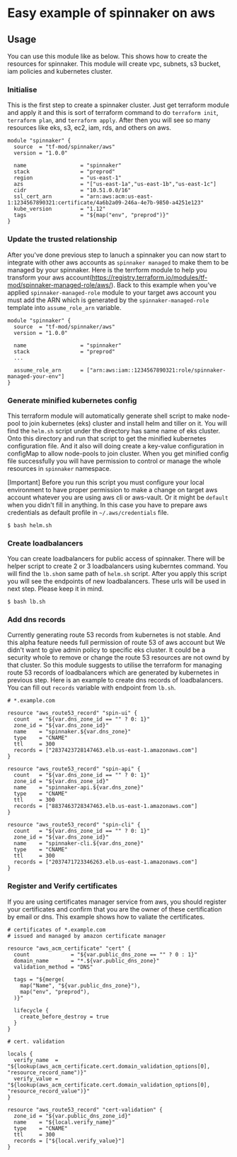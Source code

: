 # Easy example of spinnaker on aws

## Usage
You can use this module like as below. This shows how to create the resources for spinnaker.
This module will create vpc, subnets, s3 bucket, iam policies and kubernetes cluster.

### Initialise
This is the first step to create a spinnaker cluster. Just get terraform module and apply it and this is sort of terraform command to do `terraform init`, `terraform plan`, and `terraform apply`. After then you will see so many resources like eks, s3, ec2, iam, rds, and others on aws.

```
module "spinnaker" {
  source  = "tf-mod/spinnaker/aws"
  version = "1.0.0"

  name                 = "spinnaker"
  stack                = "preprod"
  region               = "us-east-1"
  azs                  = "["us-east-1a","us-east-1b","us-east-1c"]
  cidr                 = "10.51.0.0/16"
  ssl_cert_arn         = "arn:aws:acm:us-east-1:1234567890321:certificate/4a6b2a09-246a-4e7b-9850-a4251e123"
  kube_version         = "1.12"
  tags                 = "${map("env", "preprod")}"
}
```

### Update the trusted relationship
After you've done previous step to lanuch a spinnaker you can now start to integrate with other aws accounts as `spinnaker managed` to make them to be managed by your spinnaker. Here is the terrform module to help you transform your aws account(https://registry.terraform.io/modules/tf-mod/spinnaker-managed-role/aws/). Back to this example when you've applied `spinnaker-managed-role` module to your target aws account you must add the ARN which is generated by the `spinnaker-managed-role` template into `assume_role_arn` variable.

```
module "spinnaker" {
  source  = "tf-mod/spinnaker/aws"
  version = "1.0.0"

  name                 = "spinnaker"
  stack                = "preprod"
  ...

  assume_role_arn      = ["arn:aws:iam::1234567890321:role/spinnaker-managed-your-env"]
}
```

### Generate minified kubernetes config
This terraform module will automatically generate shell script to make node-pool to join kubernetes (eks) cluster and install helm and tiller on it. You will find the `helm.sh` script under the directory has same name of eks cluster. Onto this directory and run that script to get the minified kubernetes configuration file. And it also will doing create a key-value configuration in configMap to allow node-pools to join cluster. When you get minified config file successfully you will have permission to control or manage the whole resources in `spinnaker` namespace.

[Important] Before you run this script you must configure your local environment to have proper permission to make a change on target aws account whatever you are using aws cli or aws-vault. Or it might be `default` when you didn't fill in anything. In this case you have to prepare aws credentials as default profile in `~/.aws/credentials` file.

`$ bash helm.sh`


### Create loadbalancers
You can create loadbalancers for public access of spinnaker. There will be helper script to create 2 or 3 loadbalancers using kuberntes command. You will find the `lb.sh`on same path of `helm.sh` script. After you apply this script you will see the endpoints of new loadbalancers. These urls will be used in next step. Please keep it in mind.

`$ bash lb.sh`

### Add dns records
Currently generating route 53 records from kubernetes is not stable. And this alpha feature needs full permission of route 53 of aws account but We didn't want to give admin policy to specific eks cluster. It could be a security whole to remove or change the route 53 resources are not ownd by that cluster. So this module suggests to utilise the terraform for managing route 53 records of loadbalancers which are generated by kubernetes in previous step. Here is an example to create dns records of loadbalancers. You can fill out `records` variable with endpoint from `lb.sh`.

```
# *.example.com

resource "aws_route53_record" "spin-ui" {
  count   = "${var.dns_zone_id == "" ? 0: 1}"
  zone_id = "${var.dns_zone_id}"
  name    = "spinnaker.${var.dns_zone}"
  type    = "CNAME"
  ttl     = 300
  records = ["2837423728147463.elb.us-east-1.amazonaws.com"]
}

resource "aws_route53_record" "spin-api" {
  count   = "${var.dns_zone_id == "" ? 0: 1}"
  zone_id = "${var.dns_zone_id}"
  name    = "spinnaker-api.${var.dns_zone}"
  type    = "CNAME"
  ttl     = 300
  records = ["8837463728347463.elb.us-east-1.amazonaws.com"]
}

resource "aws_route53_record" "spin-cli" {
  count   = "${var.dns_zone_id == "" ? 0: 1}"
  zone_id = "${var.dns_zone_id}"
  name    = "spinnaker-cli.${var.dns_zone}"
  type    = "CNAME"
  ttl     = 300
  records = ["2037471723346263.elb.us-east-1.amazonaws.com"]
}
```

### Register and Verify certificates
If you are using certificates manager service from aws, you should register your certificates and confirm that you are the owner of these certification by email or dns. This example shows how to valiate the certificates.

```
# certificates of *.example.com
# issued and managed by amazon certificate manager

resource "aws_acm_certificate" "cert" {
  count             = "${var.public_dns_zone == "" ? 0 : 1}"
  domain_name       = "*.${var.public_dns_zone}"
  validation_method = "DNS"

  tags = "${merge(
    map("Name", "${var.public_dns_zone}"),
    map("env", "preprod"),
  )}"

  lifecycle {
    create_before_destroy = true
  }
}

# cert. validation

locals {
  verify_name  = "${lookup(aws_acm_certificate.cert.domain_validation_options[0], "resource_record_name")}"
  verify_value = "${lookup(aws_acm_certificate.cert.domain_validation_options[0], "resource_record_value")}"
}

resource "aws_route53_record" "cert-validation" {
  zone_id = "${var.public_dns_zone_id}"
  name    = "${local.verify_name}"
  type    = "CNAME"
  ttl     = 300
  records = ["${local.verify_value}"]
}
```
